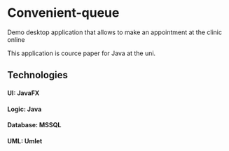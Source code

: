 # Convenient-queue
Demo desktop application that allows to make an appointment at the clinic online

This application is cource paper for Java at the uni.

## Technologies
#### UI: JavaFX
#### Logic: Java
#### Database: MSSQL
#### UML: Umlet
